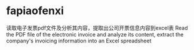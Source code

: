 # fapiaofenxi
读取电子发票pdf文件及分析其内容，提取出公司开票信息内容到excel表
Read the PDF file of the electronic invoice and analyze its content, extract the company's invoicing information into an Excel spreadsheet
